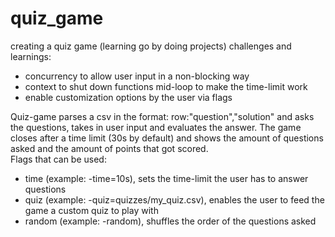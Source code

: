 # quiz_game
creating a quiz game (learning go by doing projects)
challenges and learnings:
  - concurrency to allow user input in a non-blocking way
  - context to shut down functions mid-loop to make the time-limit work
  - enable customization options by the user via flags

Quiz-game parses a csv in the format: row:"question","solution" and asks the questions, takes in user input and evaluates the answer. The game closes after a time limit (30s by default) and shows the amount of questions asked and the amount of points that got scored. <br>
Flags that can be used:
  - time (example: -time=10s), sets the time-limit the user has to answer questions
  - quiz (example: -quiz=quizzes/my_quiz.csv), enables the user to feed the game a custom quiz to play with
  - random (example: -random), shuffles the order of the questions asked

